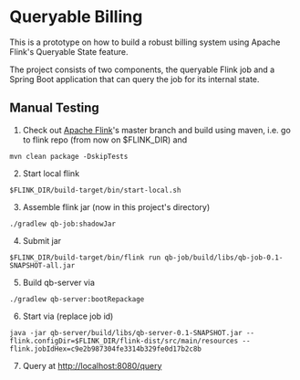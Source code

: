 Queryable Billing
=================

This is a prototype on how to build a robust billing system using Apache Flink's Queryable State feature.

The project consists of two components, the queryable Flink job and a Spring Boot application that can query the job for its internal state.

Manual Testing
--------------
1. Check out [Apache Flink](https://github.com/apache/flink)'s master branch and build using maven, i.e. go to flink repo (from now on $FLINK_DIR) and
```
mvn clean package -DskipTests
```
2. Start local flink
```
$FLINK_DIR/build-target/bin/start-local.sh
```
3. Assemble flink jar (now in this project's directory)
```
./gradlew qb-job:shadowJar 
```
4. Submit jar
```
$FLINK_DIR/build-target/bin/flink run qb-job/build/libs/qb-job-0.1-SNAPSHOT-all.jar
```
5. Build qb-server via
```
./gradlew qb-server:bootRepackage
```
6. Start via (replace job id)
```
java -jar qb-server/build/libs/qb-server-0.1-SNAPSHOT.jar --flink.configDir=$FLINK_DIR/flink-dist/src/main/resources --flink.jobIdHex=c9e2b987304fe3314b329fe0d17b2c8b
```
7. Query at <http://localhost:8080/query>